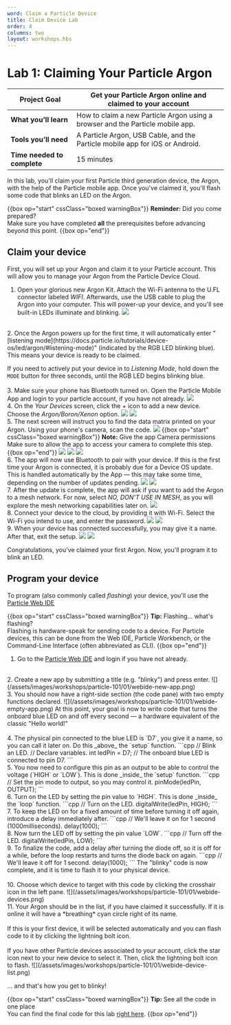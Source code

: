 ```yaml
---
word: Claim a Particle Device
title: Claim Device Lab
order: 4
columns: two
layout: workshops.hbs
---
```


# Lab 1: Claiming Your Particle Argon

| **Project Goal**            | Get your Particle Argon online and claimed to your account                     |
| --------------------------- | --------------------------------------------------------------------------------- |
| **What you’ll learn**       | How to claim a new Particle Argon using a browser and the Particle mobile app. |
| **Tools you’ll need**       | A Particle Argon, USB Cable, and the Particle mobile app for iOS or Android.                |
| **Time needed to complete** | 15 minutes                                                                        |

In this lab, you'll claim your first Particle third generation device, the Argon, with the help of the Particle mobile app. Once you've claimed it, you'll flash some code that blinks an LED on the Argon.

{{box op="start" cssClass="boxed warningBox"}}
**Reminder:** Did you come prepared?</br>
Make sure you have completed **all** the prerequisites before advancing beyond this point.
{{box op="end"}}

## Claim your device

First, you will set up your Argon and claim it to your Particle account. This will allow you to manage your Argon from the Particle Device Cloud. 

1. Open your glorious new Argon Kit. Attach the Wi-Fi antenna to the U.FL connector labeled _WIFI_. Afterwards, use the USB cable to plug the Argon into your computer. This will power-up your device, and you'll see built-in LEDs illuminate and blinking.
![](/assets/images/workshops/particle-101/01/Argon-plugged-in.JPG)
<br />
2. Once the Argon powers up for the first time, it will automatically enter "[listening mode](https://docs.particle.io/tutorials/device-os/led/argon/#listening-mode)" (indicated by the RGB LED blinking blue). This means your device is ready to be claimed.

  If you need to actively put your device in to *Listening Mode*, hold down the `MODE` button for three seconds, until the RGB LED begins blinking blue.
<br /><br />
3. Make sure your phone has Bluetooth turned on. Open the Particle Mobile App and login to your particle account, if you have not already.
![](/assets/images/workshops/particle-101/01/app-login-filled.png)
<br />
4.  On the *Your Devices* screen, click the *+* icon to add a new device. Choose the *Argon/Boron/Xenon* option.
![](/assets/images/workshops/particle-101/01/app-your-devices-empty.png)
![](/assets/images/workshops/particle-101/01/app-add-device.png)
<br />
5.  The next screen will instruct you to find the data matrix printed on your Argon. Using your phone's camera, scan the code. 
![](/assets/images/workshops/particle-101/01/app-argon-scan-sticker.png)
{{box op="start" cssClass="boxed warningBox"}}
**Note:** Give the app Camera permissions<br/>
Make sure to allow the app to access your camera to complete this step.
{{box op="end"}}
![](/assets/images/workshops/particle-101/01/app-argon-scan-sticker2.png)
![](/assets/images/workshops/particle-101/01/app-argon-get-ready.png)
![](/assets/images/workshops/particle-101/01/app-argon-paired.png)
<br />
6. The app will now use Bluetooth to pair with your device. If this is the first time your Argon is connected, it is probably due for a Device OS update. This is handled automatically by the App — this may take some time, depending on the number of updates pending.
![](/assets/images/workshops/particle-101/01/app-update-device-os.png)
![](/assets/images/workshops/particle-101/01/app-updating-device-os.jpg)
<br />
7. After the update is complete, the <!--Argon will return to listening mode (blinking blue) and the-->app will ask if you want to add the Argon to a mesh network. For now, select *NO, DON'T USE IN MESH*, as you will explore the mesh networking capabilities later on.
![](/assets/images/workshops/particle-101/01/app-argon-use-in-mesh.png)
<br />
8. Connect your device to the cloud, by providing it with Wi-Fi. Select the Wi-Fi you intend to use, and enter the password.
![](/assets/images/workshops/particle-101/01/app-argon-choose-wifi.png)
![](/assets/images/workshops/particle-101/01/app-argon-connecting-to-cloud.png)
<br />
9. When your device has connected successfully, you may give it a name. After that, exit the setup.
![](/assets/images/workshops/particle-101/01/app-argon-give-name.png)
![](/assets/images/workshops/particle-101/01/app-lets-get-building.png)

Congratulations, you've claimed your first Argon. Now, you'll program it to blink an LED.

## Program your device

To program (also commonly called *flashing*) your device, you'll use the [Particle Web IDE](https://build.particle.io/build/)


{{box op="start" cssClass="boxed warningBox"}}
**Tip:** Flashing... what's flashing?<br/>
Flashing is hardware-speak for sending code to a device. For Particle devices, this can be done from the Web IDE, Particle Workbench, or the Command-Line Interface (often abbreviated as CLI).
{{box op="end"}}

1. Go to the [Particle Web IDE](https://build.particle.io/build/) and login if you have not already.
<br />
2. Create a new app by submitting a title (e.g. "blinky") and press enter.
![](/assets/images/workshops/particle-101/01/webide-new-app.png)
<br />
3. You should now have a right-side section (the code pane) with two empty functions declared.
![](/assets/images/workshops/particle-101/01/webide-empty-app.png)
At this point, your goal is now to write code that turns the onboard blue LED on and off every second — a hardware equivalent of the classic "Hello world!"
<br /><br />
4. The physical pin connected to the blue LED is `D7`, you give it a name, so you can call it later on. Do this _above_ the `setup` function.
```cpp
// Blink an LED.
// Declare variables.
int ledPin = D7; // The onboard blue LED is connected to pin D7.
```
<br />
5. You now need to configure this pin as an output to be able to control the voltage (`HIGH` or `LOW`). This is done _inside_ the `setup` function.
```cpp
// Set the pin mode to output, so you may control it.
pinMode(ledPin, OUTPUT);
```
<br />
6. Turn on the LED by setting the pin value to `HIGH`. This is done _inside_ the `loop` function.
```cpp
// Turn on the LED.
digitalWrite(ledPin, HIGH);
```
<br />
7. To keep the LED on for a fixed amount of time before turning it off again, introduce a delay immediately after.
```cpp
// We'll leave it on for 1 second (1000milliseconds).
delay(1000);
```
<br />
8. Now turn the LED off by setting the pin value `LOW`.
```cpp
// Turn off the LED.
digitalWrite(ledPin, LOW);
```
<br />
9. To finalize the code, add a delay after turning the diode off, so it is off for a while, before the loop restarts and turns the diode back on again.
```cpp
// We'll leave it off for 1 second.
delay(1000);
```
The "blinky" code is now complete, and it is time to flash it to your physical device.
<br />
<br />
10. Choose which device to target with this code by clicking the crosshair icon in the left pane.
![](/assets/images/workshops/particle-101/01/webide-devices.png)
<br />
11. Your Argon should be in the list, if you have claimed it successfully. If it is online it will have a *breathing* cyan circle right of its name.
<br /><br />
If this is your first device, it will be selected automatically and you can flash code to it by clicking the lightning bolt icon.
<br /><br />
If you have other Particle devices associated to your account, click the star icon next to your new device to select it. Then, click the lightning bolt icon to flash.
    ![](/assets/images/workshops/particle-101/01/webide-device-list.png)

... and that's how you get to blinky!

{{box op="start" cssClass="boxed warningBox"}}
**Tip:** See all the code in one place<br />
You can find the final code for this lab [right here](https://go.particle.io/shared_apps/5bfefd038bf964af88000409).
{{box op="end"}}